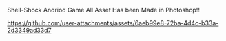 Shell-Shock 
Andriod Game 
All Asset Has been Made in Photoshop!!

https://github.com/user-attachments/assets/6aeb99e8-72ba-4d4c-b33a-2d3349ad33d7

